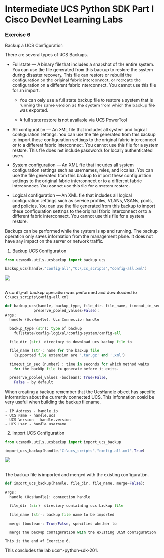 # Intermediate UCS Python SDK Part I Cisco DevNet Learning Labs

### Exercise 6
Backup a UCS Configuration

There are several types of UCS Backups.

  - Full state — A binary file that includes a snapshot of the entire system. You can use the file generated from this backup to restore the system during disaster recovery. This file can restore or rebuild the configuration on the original fabric interconnect, or recreate the configuration on a different fabric interconnect. You cannot use this file for an import.

    - You can only use a full state backup file to restore a system that is running the same version as the system from which the backup file was exported.

    - A full state restore is not available via UCS PowerTool


  - All configuration — An XML file that includes all system and logical configuration settings. You can use the file generated from this backup to import these configuration settings to the original fabric interconnect or to a different fabric interconnect. You cannot use this file for a system restore. This file does not include passwords for locally authenticated users.

  - System configuration — An XML file that includes all system configuration settings such as usernames, roles, and locales. You can use the file generated from this backup to import these configuration settings to the original fabric interconnect or to a different fabric interconnect. You cannot use this file for a system restore.

  - Logical configuration — An XML file that includes all logical configuration settings such as service profiles, VLANs, VSANs, pools, and policies. You can use the file generated from this backup to import these configuration settings to the original fabric interconnect or to a different fabric interconnect. You cannot use this file for a system restore.

  Backups can be performed while the system is up and running. The backup operation only saves information from the management plane. It does not have any impact on the server or network traffic.


  1. Backup UCS Configuration

  ```python
  from ucsmsdk.utils.ucsbackup import backup_ucs

  backup_ucs(handle,"config-all","C:\ucs_scripts","config-all.xml")
  ```

  ![](/posts/files/ucsm-python-sdk-201/assets/images/ucsm-python-sdk-201-11.jpg)</br></br>

  A config-all backup operation was performed and downloaded to `C:\ucs_scripts\config-all.xml`

  ```python
  def backup_ucs(handle, backup_type, file_dir, file_name, timeout_in_sec=600,
               preserve_pooled_values=False):
  Args:
    handle (UcsHandle): Ucs Connection handle

    backup_type (str): type of backup
      fullstate/config-logical/config-system/config-all

    file_dir (str): directory to download ucs backup file to

    file_name (str): name for the backup file
      (supported file extension are '.tar.gz' and '.xml')

    timeout_in_sec (number) : time in seconds for which method waits
      for the backUp file to generate before it exits.

    preserve_pooled_values (boolean): True/False,
      False - by default
  ```

  When creating a backup remember that the UcsHandle object has specific information about the currently connected UCS. This information could be very useful when building the backup filename.

    - IP Address - handle.ip
    - UCS Name - handle.ucs
    - UCS Version - handle.version
    - UCS User - handle.username

  2. Import UCS Configuration

  ```python
  from ucsmsdk.utils.ucsbackup import import_ucs_backup

  import_ucs_backup(handle,"C:\ucs_scripts","config-all.xml",True)
  ```
  ![](/posts/files/ucsm-python-sdk-201/assets/images/ucsm-python-sdk-201-12.jpg)</br></br>

  The backup file is imported and merged with the existing configuration.

  ```python
  def import_ucs_backup(handle, file_dir, file_name, merge=False):

  Args:
    handle (UcsHandle): connection handle

    file_dir (str): directory containing ucs backup file

    file_name (str): backup file name to be imported

    merge (boolean): True/False, specifies whether to

    merge the backup configuration with the existing UCSM configuration
  ```

    This is the end of Exercise 6.

  This concludes the lab ucsm-python-sdk-201.
